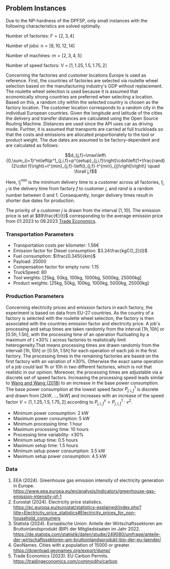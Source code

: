 
## Problem Instances

Due to the NP-hardness of the DPFSP, only small instances with the following characteristics are solved optimally.  

Number of factories:  $F = [2, 3, 4]$

Number of jobs: $n = [8, 10, 12, 14]$

Number of machines: $m = [2, 3, 4, 5]$

Number of speed factors: V = $[1, 1.25, 1.5, 1.75, 2]$

Concerning the factories and customer locations Europe is used as reference. First, the countries of factories are selected via roulette wheel selection based on the manufacturing industry's GDP without replacement. The roulette wheel selection is used because it is assumed that economically strong countries are preferred when selecting a location. Based on this, a random city within the selected country is chosen as the factory location. The customer location corresponds to a random city in the individual European countries. Given the longitude and latitude of the cities the delivery and transfer distances are calculated using the Open Source Routing Machine. Distances are used since the API uses car as driving mode. Furhter, it is assumed that transports are carried at full truckloads so that the costs and emissions are allocated proportionately to the tool or product weight. The due dates are assumed to be factory-dependent and are calculated as follows:

```math
d_{j,f}=\max\left\{0,\sum_{i=1}^m\left(p^1_{j,i,f}+p^{setup}_{j,i,f}\right)\cdot\left(1+\frac{rand}{2\cdot f}\right)+t^{min}_{j,f}-\left(t_{j,f}-t^{min}_{j}\right)\right\} \quad \forall j,f
```
Here, $`t^{min}_{j}`$ is the minimum delivery time to a customer across all factories, $`t_{j,f}`$ is the delivery time from factory $f$ to customer $j$, and $rand$ is a random number between 0 and 1. Consequently, longer delivery times result in shorter due dates for production.

The priority of a customer $j$ is drawn from the interval $[1, 10]$. The emission price is set at $89\frac{€}{t}$ corresponding to the average emission price from 01.2023 to 09.2023 [Trade Economics](https://tradingeconomics.com/commodity/carbon).

### Transportation Parameters

- Transportation costs per kilometer: $1.56€$
- Emission factor for Diesel consumption: $3.24\frac{kgCO_2}{l}$
- Fuel consumption: $\frac{0.345l}{km}$
- Payload: 25000
- Compensation factor for empty runs: 1.15
- TruckSpeed: 80
- Tool weights: [25kg, 50kg, 100kg, 1000kg, 5000kg, 25000kg]
- Product weights: [25kg, 50kg, 100kg, 1000kg, 5000kg, 25000kg]

### Production Parameters

Concerning electricity prices and emission factors in each factory, the experiment is based on data from EU-27 countries. As the country of a factory is selected with the roulette wheel selection, the factory is then associated with the countries emission factor and electricity price. A job's processing and setup times are taken randomly from the interval $[1h, 10h]$ or $[0.5h, 1.5h]$, with the processing time of an operation fluctuating by a maximum of ( $\pm 30\%$ ) across factories to realistically limit heterogeneity.That means processing times are drawn randomly from the intervall $[1h, 10h]$ or $[0.5h, 1.5h]$ for each operation of each job in the first factory. The processing times in the remaining factories are based on the first factory with an variation of $\pm 30$\%. Otherwise the exact same operation of a job could last 1h or 10h in two different factories, which is not that realistic in our opinion. Moreover, the processing times are adjustable via a discrete set of speed factors. Increasing the processing speed leads similar to [Wang and Wang (2018)](https://doi.org/10.1109/TSMC.2017.2788879) to an increase in the base power consumption. The base power consumption at the lowest speed factor $P_{j,i,f}^1$ is discrete and drawn from $[2kW, ..., 5kW]$ and increases with an increase of the speed factor $V = [1, 1.25, 1.5, 1.75, 2]$ according to $P_{j,i,f}^v = P_{j,i,f}^1 \cdot v^2$.

- Minimum power consumption: 2 kW
- Maximum power consumption: 5 kW
- Minimum processing time: 1 hour
- Maximum processing time: 10 hours
- Processing time variability: ±30%
- Minimum setup time: 0.5 hours
- Maximum setup time: 1.5 hours
- Minimum setup power consumption: 3.5 kW
- Maximum setup power consumption: 4.5 kW

### Data 

1. EEA (2024). Greenhouse gas emission intensity of electricity generation in Europe. https://www.eea.europa.eu/en/analysis/indicators/greenhouse-gas-emission-intensity-of-1
2. Eurostat (2024). Electricity price statistics. https://ec.europa.eu/eurostat/statistics-explained/index.php?title=Electricity_price_statistics#Electricity_prices_for_non-household_consumers
3. Statista (2024). Europäische Union: Anteile der Wirtschaftssektoren am Bruttoinlandsprodukt (BIP) der Mitgliedstaaten im Jahr 2022. https://de.statista.com/statistik/daten/studie/249080/umfrage/anteile-der-wirtschaftssektoren-am-bruttoinlandsprodukt-bip-der-eu-laender/
4. GeoNames. Cities with a population of 15000 or greater. https://download.geonames.org/export/dump/
5. Trade Economics (2023). EU Carbon Permits. https://tradingeconomics.com/commodity/carbon







